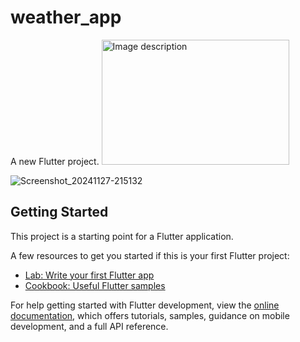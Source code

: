 # weather_app

A new Flutter project.
<img src="![Screenshot_20241127-215121](https://github.com/user-attachments/assets/03748e42-0526-4a4a-804e-a24790fb288b)" alt="Image description" width="300" height="200">


![Screenshot_20241127-215132](https://github.com/user-attachments/assets/c085a1ba-6c08-4b7a-b736-69fc3cc059d8)

## Getting Started

This project is a starting point for a Flutter application.

A few resources to get you started if this is your first Flutter project:

- [Lab: Write your first Flutter app](https://docs.flutter.dev/get-started/codelab)
- [Cookbook: Useful Flutter samples](https://docs.flutter.dev/cookbook)

For help getting started with Flutter development, view the
[online documentation](https://docs.flutter.dev/), which offers tutorials,
samples, guidance on mobile development, and a full API reference.
